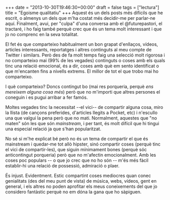 +++
date = "2013-10-30T19:46:30+00:00"
draft = false
tags = ["lectura"]
title = "Egoisme qualitatiu"
+++
Aquest és un dels posts més difícils que he escrit, o almenys un dels que m'ha costat més decidir-me per parlar-ne aquí. Finalment, avui, per "culpa" d'una conversa amb el @futurepastori, el tractaré, i ho faig també perquè crec que és un tema molt interessant i que jo no comprenc en la seva totalitat.

El fet és que comparteixo habitualment un bon grapat d'enllaços, vídeos, articles interessants, reportatges i altres continguts al meu compte de Twitter i similars. Però des de fa molt temps faig una selecció molt rigorosa i no comparteixo mai (99% de les vegades) continguts o coses amb els quals tinc una relació emocional, és a dir, coses amb què em sento identificat o que m'encanten fins a nivells extrems. El millor de tot el que trobo mai ho comparteixo. 

I què comparteixo? Doncs contingut bo (mai res porqueria, perquè *ens mereixem alguna cosa més*) però que no m'importi que altres persones el coneguin i es pugui arribar a fer famós. 

Moltes vegades tinc la necessitat --el vici-- de compartir alguna cosa, miro la llista (de cançons preferides, d'articles llegits a Pocket, etc) i n'escullo una que valgui la pena però que no mati. Normalment, aquestes que "no maten" són les que són *mainstream*, i per tant, és molt difícil que hi tingui una especial relació ja que s'han popularitzat.

No sé si m'he explicat bé però no és un tema de compartir el que és mainstream i quedar-me tot allò hipster, sinó compartir coses (perquè tinc el vici de compartir-les), que siguin mínimament bones (perquè sóc anticontingut porqueria) però que no m'afectin emocionalment. Amb les coses poc populars -- o que jo crec que no ho són -- m'és més fàcil establir-hi una relació de possessió, admiració o plaer.

És injust. Evidentment. Estic compartint coses mediocres quan conec genialitats (des del meu punt de vista) de música, webs, vídeos, gent en general, i els altres no poden aprofitar els meus coneixements del que jo considero fantàstic perquè no em dóna la gana que ho sàpiguen. 